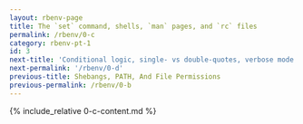 ```yaml
---
layout: rbenv-page
title: The `set` command, shells, `man` pages, and `rc` files
permalink: /rbenv/0-c
category: rbenv-pt-1
id: 3
next-title: 'Conditional logic, single- vs double-quotes, verbose mode'
next-permalink: '/rbenv/0-d'
previous-title: Shebangs, PATH, And File Permissions
previous-permalink: /rbenv/0-b
---
```


{% include_relative 0-c-content.md %}
